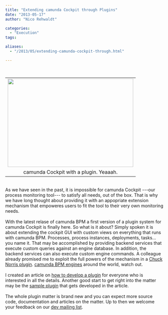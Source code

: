 ```yaml
---
title: "Extending camunda Cockpit through Plugins"
date: "2013-05-17"
author: "Nico Rehwaldt"

categories:
  - "Execution"
tags: 

aliases:
  - "/2013/05/extending-camunda-cockpit-through.html"

---
```


<div>
<br />
<table align="center" cellpadding="0" cellspacing="0" class="tr-caption-container" style="margin-left: auto; margin-right: auto; text-align: center;"><tbody>
<tr><td style="text-align: center;"><a href="http://3.bp.blogspot.com/-3aUtRwmI7r0/UZYiaqXKtnI/AAAAAAAAAIE/uQJtXCXHAeg/s1600/cockpit-plugin-yea.png" imageanchor="1" style="margin-left: auto; margin-right: auto;"><img border="0" height="282" src="http://3.bp.blogspot.com/-3aUtRwmI7r0/UZYiaqXKtnI/AAAAAAAAAIE/uQJtXCXHAeg/s400/cockpit-plugin-yea.png" width="400" /></a></td></tr>
<tr><td class="tr-caption" style="text-align: center;">camunda Cockpit with a plugin. Yeaaah.</td></tr>
</tbody></table>
<br />
As we have seen in the past, it is impossible for camunda Cockpit ---our process monitoring tool--- to satisfy all needs, out of the box. That is why we have long thought about providing it with an appopriate extension mechanism that empoweres users to fit the tool to their very own monitoring needs.<br />
<br />
With the latest relase of camunda BPM a first version of a plugin system for camunda Cockpit is finally here. So what is it about? Simply spoken it is about extending the cockpit GUI with custom views on everything that runs with camunda BPM. Processes, process instances, deployments, tasks... you name it. That may be accomplished by providing backend services that execute custom queries against an engine database. In addition, the backend services can also execute custom engine commands. A colleague already promised me to exploit the full powers of the mechanism in a&nbsp;<a href="https://wiki.jenkins-ci.org/display/JENKINS/ChuckNorris+Plugin" target="_blank">Chuck Norris plugin</a>. <a href="http://camunda.org/" target="_blank">camunda BPM engines</a> around the world, watch out.<br />
<br />
I created an article on&nbsp;<a href="http://docs.camunda.org/latest/real-life/how-to/#cockpit-how-to-develop-a-cockpit-plugin" target="_blank">how to develop a plugin</a>&nbsp;for everyone who is interested in all the details.&nbsp;Another good start to get right into the matter may be the <a href="https://github.com/Nikku/cockpit-sample-plugin" target="_blank">sample plugin</a>&nbsp;that gets developed in the article.<br />
<br />
The whole plugin matter is brand new and you can expect more source code, documentation and articles on the matter. Up to then we welcome your feedback on our <a href="https://groups.google.com/forum/#!forum/camunda-bpm-dev" target="_blank">dev mailing list</a>.
</div>
